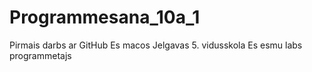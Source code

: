 # Programmesana_10a_1
Pirmais darbs ar GitHub
Es macos Jelgavas 5. vidusskola
Es esmu labs programmetajs